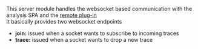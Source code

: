 This server module handles the websocket based communication with
the analysis SPA and the [remote plug-in](../../assets/plugins#remote-plug-in)  
It basically provides two websocket endpoints
* **join:** issued when a socket wants to subscribe to incoming traces
* **trace:** issued when a socket wants to drop a new trace